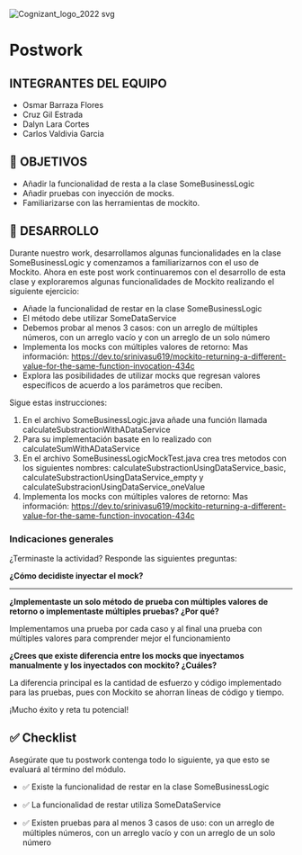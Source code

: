 ![Cognizant_logo_2022 svg](https://user-images.githubusercontent.com/77414220/167276034-fc9aba50-8b81-4ce6-8da8-db3aea61e87b.png)

# Postwork

## INTEGRANTES DEL EQUIPO

- Osmar Barraza Flores
- Cruz Gil Estrada
- Dalyn Lara Cortes
- Carlos Valdivia Garcia

## 🎯 OBJETIVOS

- Añadir la funcionalidad de resta a la clase SomeBusinessLogic
- Añadir pruebas con inyección de mocks.
- Familiarizarse con las herramientas de mockito.

## 🚀 DESARROLLO

Durante nuestro work, desarrollamos algunas funcionalidades en la clase SomeBusinessLogic y comenzamos a familiarizarnos con el uso de Mockito. Ahora en este post work continuaremos con el desarrollo de esta clase y exploraremos algunas funcionalidades de Mockito realizando el siguiente ejercicio:

- Añade la funcionalidad de restar en la clase SomeBusinessLogic
- El método debe utilizar SomeDataService
- Debemos probar al menos 3 casos: con un arreglo de múltiples números, con un arreglo vacío y con un arreglo de un solo número
- Implementa los mocks con múltiples valores de retorno: Mas información: https://dev.to/srinivasu619/mockito-returning-a-different-value-for-the-same-function-invocation-434c 
- Explora las posibilidades de utilizar mocks que regresan valores específicos de acuerdo a los parámetros que reciben.


Sigue estas instrucciones:

1. En el archivo SomeBusinessLogic.java  añade una función llamada calculateSubstractionWithADataService
1. Para su implementación basate en lo realizado con calculateSumWithADataService
1. En el archivo SomeBusinessLogicMockTest.java crea tres metodos con los siguientes nombres: calculateSubstractionUsingDataService_basic, calculateSubstractionUsingDataService_empty y calculateSubstracionUsingDataService_oneValue
1. Implementa los mocks con múltiples valores de retorno: Mas información: https://dev.to/srinivasu619/mockito-returning-a-different-value-for-the-same-function-invocation-434c 


### Indicaciones generales

¿Terminaste la actividad? Responde las siguientes preguntas:

**¿Cómo decidiste inyectar el mock?**
_________________________________________________________________________________________________________________________________________________________________________________________________________________________________
**¿Implementaste un solo método de prueba con múltiples valores de retorno o implementaste múltiples pruebas? ¿Por qué?**

Implementamos una prueba por cada caso y al final una prueba con múltiples valores para comprender mejor el funcionamiento

**¿Crees que existe diferencia entre los mocks que inyectamos manualmente y los inyectados con mockito? ¿Cuáles?**

La diferencia principal es la cantidad de esfuerzo y código implementado para las pruebas, pues con Mockito se ahorran líneas de código y tiempo.

¡Mucho éxito y reta tu potencial!


## ✅ Checklist 

Asegúrate que tu postwork contenga todo lo siguiente, ya que esto se evaluará al término del módulo.


- ✅ Existe la funcionalidad de restar en la clase SomeBusinessLogic




- ✅ La funcionalidad de restar utiliza SomeDataService




- ✅ Existen pruebas para al menos 3 casos de uso:  con un arreglo de múltiples números, con un arreglo vacío y con un arreglo de un solo número
